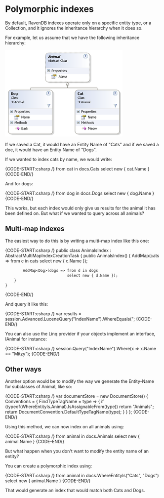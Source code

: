 # Polymorphic indexes

By default, RavenDB indexes operate only on a specific entity type, or a Collection, and it ignores the inheritance hierarchy when it does so.

For example, let us assume that we have the following inheritance hierarchy:

![Figure 1: Polymorphic indexes](images/polymorphic_indexes_faq.png)

If we saved a Cat, it would have an Entity Name of "Cats" and if we saved a doc, it would have an Entity Name of "Dogs".

If we wanted to index cats by name, we would write:

{CODE-START:csharp /}
    from cat in docs.Cats
    select new { cat.Name }
{CODE-END/}

And for dogs:

{CODE-START:csharp /}
    from dog in docs.Dogs
    select new { dog.Name }
{CODE-END/}

This works, but each index would only give us results for the animal it has been defined on. But what if we wanted to query across all animals?

## Multi-map indexes

The easiest way to do this is by writing a multi-map index like this one:

{CODE-START:csharp /}
	public class AnimalsIndex : AbstractMultiMapIndexCreationTask
	{
		public AnimalsIndex()
		{
			AddMap<Cat>(cats => from c in cats
								select new { c.Name });

			AddMap<Dog>(dogs => from d in dogs
								select new { d.Name });
		}
	}
{CODE-END/}

And query it like this:

{CODE-START:csharp /}
var results = session.Advanced.LuceneQuery<object>("IndexName").WhereEquals(";
{CODE-END/}

You can also use the Linq provider if your objects implement an interface, IAnimal for instance:

{CODE-START:csharp /}
session.Query<IAnimal>("IndexName").Where(x => x.Name == "Mitzy");
{CODE-END/}

## Other ways

Another option would be to modify the way we generate the Entity-Name for subclasses of Animal, like so:

{CODE-START:csharp /}
    var documentStore = new DocumentStore()
    {
        Conventions =
            {
                FindTypeTagName = type =>
                                    {
                                        if (typeof(WhereEntityIs.Animal).IsAssignableFrom(type))
                                            return "Animals";
                                          return DocumentConvention.DefaultTypeTagName(type);
                                    }
            }
    };
{CODE-END/}

Using this method, we can now index on all animals using:

{CODE-START:csharp /}
    from animal in docs.Animals
    select new { animal.Name }
{CODE-END/}

But what happen when you don't want to modify the entity name of an entity?

You can create a polymorphic index using:

{CODE-START:csharp /}
     from animal in docs.WhereEntityIs("Cats", "Dogs")
     select new { animal.Name }
{CODE-END/}

That would generate an index that would match both Cats and Dogs.
